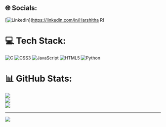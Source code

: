 
## 🌐 Socials:
[![LinkedIn](https://img.shields.io/badge/LinkedIn-%230077B5.svg?logo=linkedin&logoColor=white)](https://linkedin.com/in/Harshitha R) 

# 💻 Tech Stack:
![C](https://img.shields.io/badge/c-%2300599C.svg?style=for-the-badge&logo=c&logoColor=white) ![CSS3](https://img.shields.io/badge/css3-%231572B6.svg?style=for-the-badge&logo=css3&logoColor=white) ![JavaScript](https://img.shields.io/badge/javascript-%23323330.svg?style=for-the-badge&logo=javascript&logoColor=%23F7DF1E) ![HTML5](https://img.shields.io/badge/html5-%23E34F26.svg?style=for-the-badge&logo=html5&logoColor=white) ![Python](https://img.shields.io/badge/python-3670A0?style=for-the-badge&logo=python&logoColor=ffdd54)
# 📊 GitHub Stats:
![](https://github-readme-stats.vercel.app/api?username=HarshithaR-21&theme=dark&hide_border=false&include_all_commits=false&count_private=false)<br/>
![](https://github-readme-streak-stats.herokuapp.com/?user=HarshithaR-21&theme=dark&hide_border=false)<br/>
![](https://github-readme-stats.vercel.app/api/top-langs/?username=HarshithaR-21&theme=dark&hide_border=false&include_all_commits=false&count_private=false&layout=compact)

---
[![](https://visitcount.itsvg.in/api?id=HarshithaR-21&icon=0&color=1)](https://visitcount.itsvg.in)

<!-- Proudly created with GPRM ( https://gprm.itsvg.in ) -->
